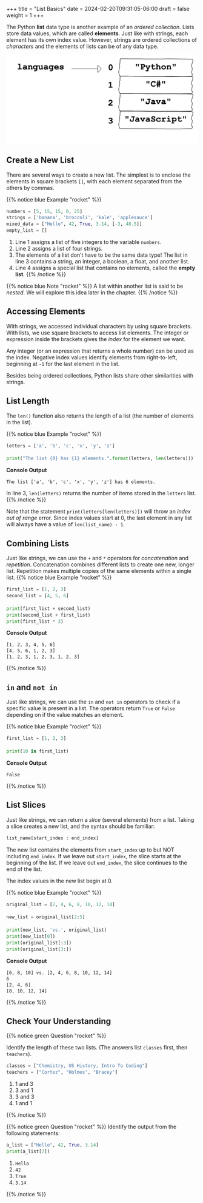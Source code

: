 +++
title = "List Basics"
date = 2024-02-20T09:31:05-06:00
draft = false
weight = 1
+++

The Python **list** data type is another example of an *ordered collection*.
Lists store data values, which are called **elements**. Just like with strings, each
element has its own index value. However, strings are ordered collections of *characters* and the elements of lists can be of any data type.

![A label, languages, pointing to an array that contains "Python" at index 0, "C#" at index 1, "Java" at index 2, and "JavaScript" at index 3.](pictures/list-diagram.png?classes=border)

## Create a New List

There are several ways to create a new list. The simplest is to enclose the
elements in square brackets `[]`, with each element separated from the others
by commas.

{{% notice blue Example "rocket" %}}
```python {linenos=table}
numbers = [5, 15, 15, 0, 25]
strings = ['banana', 'broccoli', 'kale', 'applesauce']
mixed_data = ["Hello", 42, True, 3.14, [-3, 48.5]]
empty_list = []
```

1. Line 1 assigns a list of five integers to the variable ``numbers``.
1. Line 2 assigns a list of four strings.
1. The elements of a list don’t have to be the same data type! The list in line 3 contains a string, an integer, a boolean, a float, and another list.
1. Line 4 assigns a special list that contains no elements, called the **empty list**.
{{% /notice %}}

{{% notice blue Note "rocket" %}}
A list within another list is said to be *nested*. We will explore this idea
later in the chapter.
{{% /notice %}}

## Accessing Elements

With strings, we accessed individual characters by using square brackets. With lists, we use square brackets to access list elements. The
integer or expression inside the brackets gives the *index* for the element we
want.

Any integer (or an expression that returns a whole number) can be used as the
index. Negative index values identify elements from right-to-left, beginning
at `-1` for the last element in the list.

Besides being ordered collections, Python lists share other similarities with strings.

## List Length

The `len()` function also returns the length of a list (the number of elements in the list).

{{% notice blue Example "rocket" %}}
```python {linenos=table}
letters = ['a', 'b', 'c', 'x', 'y', 'z']

print("The list {0} has {1} elements.".format(letters, len(letters)))
```

**Console Output**

```console
The list ['a', 'b', 'c', 'x', 'y', 'z'] has 6 elements.
```

In line 3, `len(letters)` returns the number of items stored in the
`letters` list.
{{% /notice %}}

Note that the statement `print(letters[len(letters)])` will throw an *index
out of range* error. Since index values start at 0, the last element in any
list will always have a value of `len(list_name) - 1`.

## Combining Lists

Just like strings, we can use the `+` and `*` operators for *concatenation*
and *repetition*. Concatenation combines different lists to create one new,
longer list. Repetition makes multiple copies of the same elements within a
single list.
{{% notice blue Example "rocket" %}}
```python {linenos=table}
first_list = [1, 2, 3]
second_list = [4, 5, 6]

print(first_list + second_list)
print(second_list + first_list)
print(first_list * 3)
```

**Console Output**

```console
[1, 2, 3, 4, 5, 6]
[4, 5, 6, 1, 2, 3]
[1, 2, 3, 1, 2, 3, 1, 2, 3]
```
{{% /notice %}}

## `in` and `not in`

Just like strings, we can use the `in` and `not in` operators to check if a
specific value is present in a list. The operators return `True` or `False`
depending on if the value matches an element.

{{% notice blue Example "rocket" %}}
```python
first_list = [1, 2, 3]

print(10 in first_list)
```

**Console Output**

```console
False
```
{{% /notice %}}

## List Slices

Just like strings, we can return a *slice* (several elements) from a list.
Taking a slice creates a new list, and the syntax should be familiar:

```python
list_name[start_index : end_index]
```

The new list contains the elements from `start_index` up to but NOT including
`end_index`. If we leave out `start_index`, the slice starts at the
beginning of the list. If we leave out `end_index`, the slice continues to
the end of the list.

The index values in the new list begin at 0.

{{% notice blue Example "rocket" %}}
```python {linenos=table}
original_list = [2, 4, 6, 8, 10, 12, 14]

new_list = original_list[2:5]

print(new_list, 'vs.', original_list)
print(new_list[0])
print(original_list[:3])
print(original_list[3:])
```

**Console Output**

```console
[6, 8, 10] vs. [2, 4, 6, 8, 10, 12, 14]
6
[2, 4, 6]
[8, 10, 12, 14]
```
{{% /notice %}}

## Check Your Understanding

{{% notice green Question "rocket" %}}

Identify the length of these two lists. (The answers list `classes` first,
then `teachers`).

```python
classes = ["Chemistry, US History, Intro To Coding"]
teachers = ["Cortez", "Holmes", "Bracey"]
```

1. 1 and 3
1. 3 and 1
1. 3 and 3
1. 1 and 1

<!-- Solution: Answer: 1 -->
{{% /notice %}}

{{% notice green Question "rocket" %}}
Identify the output from the following statements:

```python
a_list = ["Hello", 42, True, 3.14]
print(a_list[2])
```

1. `Hello`
1. `42`
1. `True`
1. `3.14`

<!-- Solution: 3 -->
{{% /notice %}}

<!-- Check Your Understanding
------------------------

.. admonition:: Question

   What is printed by the following code?

   .. sourcecode:: Python
      :linenos:

      a_list = [4, 2, 8, 6, 5, 4]
      print(a_list[3])

   a. 2
   b. 8
   c. 6
   d. 5

.. Answer = c

.. admonition:: Question

   Given ``num_list = [8, 6, 7, 5, 3, 0, 9]``, what does ``num_list[2:5]``
   return?

   a. [7, 5, 3]
   b. [7, 5, 3, 0]
   c. [6, 7, 5]
   d. [6, 7, 5, 3]

.. Answer = a

.. admonition:: Question

   What is printed by the following code?

   .. sourcecode:: Python
      :linenos:

      a_list = [4, 2, 8]
      print(a_list * 2)

   a. [4, 4, 2, 2, 8, 8]
   b. [4, 2, 8, 4, 2, 8]
   c. [8, 4, 16]
   d. The code throws an error.

.. Answer = b

.. admonition:: Question

   Given ``fruit = ["apple", "orange", "banana", "cherry", "tomato", "bell pepper"]``,
   which of the following statements return ``True``? Select ALL that apply.

   a. apples in fruit
   b. pepper in fruit
   c. banana in fruit[:3]
   d. tomato in fruit[1:4]
   e. broccoli not in fruit
   f. orange not in fruit[2:]

.. Answers = c, e, f -->